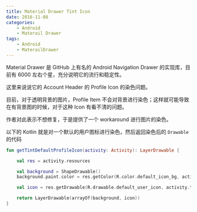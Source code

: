 ```yaml
---
title: Material Drawer Tint Icon
date: 2016-11-08
categories:
    - Android
    - Materail Drawer
tags:
    - Android
    - MaterailDrawer
---
```


Material Drawer 是 GitHub 上有名的 Android Navigation Drawer 的实现库，目前有 6000 左右个星，充分说明它的流行和稳定性。

这里来说说它的 Account Header 的 Profile Icon 的染色问题。

目前，对于透明背景的图片，Profile Item 不会对背景进行染色；这样就可能导致在有背景图的时候，对于这种 Icon 有看不清的问题。

作者对此表示不想修复，于是提供了一个 workaround 进行图片的染色。

以下的 Kotlin 就是对一个默认的用户图标进行染色，然后返回染色后的 `Drawable` 的代码

<!-- more -->

```kotlin
fun getTintDefaultProfileIcon(activity: Activity): LayerDrawable {

    val res = activity.resources

    val background = ShapeDrawable()
    background.paint.color = res.getColor(R.color.default_icon_bg, activity.theme)

    val icon = res.getDrawable(R.drawable.default_user_icon, activity.theme)

    return LayerDrawable(arrayOf(background, icon))
}
```
